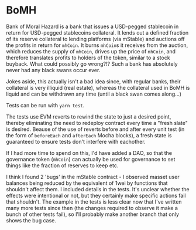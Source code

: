 # BoMH
Bank of Moral Hazard is a bank that issues a USD-pegged stablecoin in return for USD-pegged stablecoins collateral. It lends out a defined fraction of its reserve collateral to lending platforms (via mStable) and auctions off the profits in return for `mhCoin`. It burns `mhCoin`s it receives from the auction, which reduces the supply of `mhCoin`, drives up the price of `mhCoin`, and therefore translates profits to holders of the token, similar to a stock buyback. What could possibly go wrong?!? Such a bank has absolutely never had any black swans occur ever.

Jokes aside, this actually isn't a bad idea since, with regular banks, their collateral is very illiquid (real estate), whereas the collateral used in BoMH is liquid and can be withdrawn any time (until a black swan comes along...)

Tests can be run with `yarn test`.

The tests use EVM reverts to rewind the state to just a desired point, thereby eliminating the need to redeploy contract every time a "fresh slate" is desired.
Beause of the use of reverts before and after every unit test (in the form of `beforeEach` and `afterEach` Mocha blocks), a fresh state is guaranteed to ensure tests don't interfere with eachother.

If I had more time to spend on this, I'd have added a DAO, so that the governance token (`mhCoin`) can actually be used for governance to set things like the fraction of reserves to keep etc.

I think I found 2 'bugs' in the mStable contract - I observed masset user balances being reduced by the equivalent of 1wei by functions that shouldn't affect them. I included details in the tests. It's unclear whether the effects were intentional or not, but they certainly make specific actions fail that shouldn't. The example in the tests is less clear now that I've written many more tests since then (the changes required to observe it make a bunch of other tests fail), so I'll probably make another branch that only shows the bug case.
